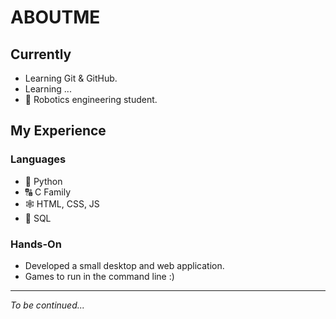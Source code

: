 # ABOUTME
## Currently
- Learning Git & GitHub.
- Learning ...
- 🤖 Robotics engineering student.

## My Experience
### Languages
- 🐍 Python
- 🔠 C Family
- 🕸️ HTML, CSS, JS
- 📅 SQL
### Hands-On
- Developed a small desktop and web application.
- Games to run in the command line :)
---
*To be continued...*
<!--
**Isaias-Is/Isaias-Is** is a ✨ _special_ ✨ repository because its `README.md` (this file) appears on your GitHub profile.

Here are some ideas to get you started:

- 🔭 I’m currently working on ...
- 🌱 I’m currently learning ...
- 👯 I’m looking to collaborate on ...
- 🤔 I’m looking for help with ...
- 💬 Ask me about ...
- 📫 How to reach me: ...
- 😄 Pronouns: ...
- ⚡ Fun fact: ...
-->
